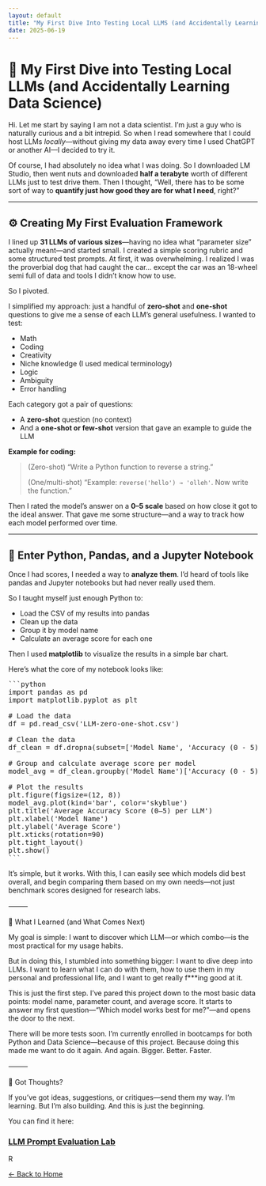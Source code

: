 ```yaml
---
layout: default
title: "My First Dive Into Testing Local LLMS (and Accidentally Learning Data Science)"
date: 2025-06-19
---
```

# 🧪 My First Dive into Testing Local LLMs (and Accidentally Learning Data Science)

Hi. Let me start by saying I am not a data scientist. I’m just a guy who is naturally curious and a bit intrepid. So when I read somewhere that I could host LLMs *locally*—without giving my data away every time I used ChatGPT or another AI—I decided to try it.

Of course, I had absolutely no idea what I was doing. So I downloaded LM Studio, then went nuts and downloaded **half a terabyte** worth of different LLMs just to test drive them. Then I thought, “Well, there has to be some sort of way to **quantify just how good they are for what I need**, right?”

---

## ⚙️ Creating My First Evaluation Framework

I lined up **31 LLMs of various sizes**—having no idea what “parameter size” actually meant—and started small. I created a simple scoring rubric and some structured test prompts. At first, it was overwhelming. I realized I was the proverbial dog that had caught the car… except the car was an 18-wheel semi full of data and tools I didn’t know how to use.

So I pivoted.

I simplified my approach: just a handful of **zero-shot** and **one-shot** questions to give me a sense of each LLM’s general usefulness. I wanted to test:

- Math  
- Coding  
- Creativity  
- Niche knowledge (I used medical terminology)  
- Logic  
- Ambiguity  
- Error handling  

Each category got a pair of questions:

- A **zero-shot** question (no context)  
- And a **one-shot or few-shot** version that gave an example to guide the LLM  

**Example for coding:**

> (Zero-shot) “Write a Python function to reverse a string.”  
>  
> (One/multi-shot) “Example: `reverse('hello') → 'olleh'`. Now write the function.”

Then I rated the model’s answer on a **0–5 scale** based on how close it got to the ideal answer. That gave me some structure—and a way to track how each model performed over time.

---

## 🐍 Enter Python, Pandas, and a Jupyter Notebook

Once I had scores, I needed a way to **analyze them**. I’d heard of tools like pandas and Jupyter notebooks but had never really used them.

So I taught myself just enough Python to:

- Load the CSV of my results into pandas  
- Clean up the data  
- Group it by model name  
- Calculate an average score for each one  

Then I used **matplotlib** to visualize the results in a simple bar chart.

Here’s what the core of my notebook looks like:

<pre>
```python
import pandas as pd
import matplotlib.pyplot as plt

# Load the data
df = pd.read_csv('LLM-zero-one-shot.csv')

# Clean the data
df_clean = df.dropna(subset=['Model Name', 'Accuracy (0 - 5)'])

# Group and calculate average score per model
model_avg = df_clean.groupby('Model Name')['Accuracy (0 - 5)'].mean().sort_values(ascending=False)

# Plot the results
plt.figure(figsize=(12, 8))
model_avg.plot(kind='bar', color='skyblue')
plt.title('Average Accuracy Score (0–5) per LLM')
plt.xlabel('Model Name')
plt.ylabel('Average Score')
plt.xticks(rotation=90)
plt.tight_layout()
plt.show()
```
</pre>
It’s simple, but it works. With this, I can easily see which models did best overall, and begin comparing them based on my own needs—not just benchmark scores designed for research labs.

⸻

🧠 What I Learned (and What Comes Next)

My goal is simple: I want to discover which LLM—or which combo—is the most practical for my usage habits.

But in doing this, I stumbled into something bigger: I want to dive deep into LLMs. I want to learn what I can do with them, how to use them in my personal and professional life, and I want to get really f***ing good at it.

This is just the first step. I’ve pared this project down to the most basic data points: model name, parameter count, and average score. It starts to answer my first question—“Which model works best for me?”—and opens the door to the next.

There will be more tests soon. I’m currently enrolled in bootcamps for both Python and Data Science—because of this project. Because doing this made me want to do it again. And again. Bigger. Better. Faster.

⸻

💬 Got Thoughts?

If you’ve got ideas, suggestions, or critiques—send them my way. I’m learning. But I’m also building. And this is just the beginning.

You can find it here: <p><h3><a href="{{https://github.com/ChicanoInParis/LLM-Prompt-Evauation-Lab}}">LLM Prompt Evaluation Lab</a></h3></p>

R
<p><a href="{{ site.baseurl }}">← Back to Home</a></p>
